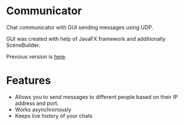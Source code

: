 # Communicator
Chat communicator with GUI sending messages using UDP.

GUI was created with help of JavaFX framework and additionally SceneBuilder.

Previous version is [here](https://github.com/michal-olt/Komunikator).
# Features
  * Allows you to send messages to different people based on their IP address and port.
  * Works asynchronously
  * Keeps live history of your chats
